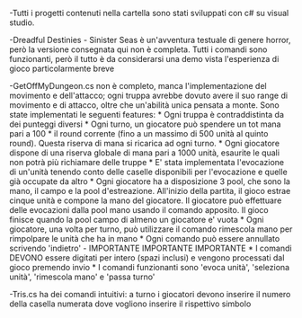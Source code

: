 -Tutti i progetti contenuti nella cartella sono stati sviluppati con c# su visual studio.

-Dreadful Destinies - Sinister Seas è un'avventura testuale di genere horror, però la versione consegnata qui non è completa. Tutti i comandi sono funzionanti, però il tutto è da considerarsi una demo vista l'esperienza di   
      gioco particolarmente breve

-GetOffMyDungeon.cs non è completo, manca l'implementazione del movimento e dell'attacco; ogni truppa avrebbe dovuto avere il suo range di movimento e di attacco, oltre che un'abilità unica pensata a monte.
  Sono state implementati le seguenti features:
    * Ogni truppa è contraddistinta da dei punteggi diversi
    * Ogni turno, un giocatore può spendere un tot mana pari a 100 * il round corrente (fino a un massimo di 500 unità al quinto round). Questa riserva di mana si ricarica ad ogni turno.
    * Ogni giocatore dispone di una riserva globale di mana pari a 1000 unità, esaurite le quali non potrà più richiamare delle truppe
    * E' stata implementata l'evocazione di un'unità tenendo conto delle caselle disponibili per l'evocazione e quelle già occupate da altro
    * Ogni giocatore ha a disposizione 3 pool, che sono la mano, il campo e la pool d'estreazione. All'inizio della partita, il gioco estrae cinque unità e compone la mano del giocatore. Il giocatore può effettuare delle 
      evocazioni dalla pool mano usando il comando apposito. Il gioco finisce quando la pool campo di almeno un giocatore e' vuota
    * Ogni giocatore, una volta per turno, può utilizzare il comando rimescola mano per rimpolpare le unità che ha in mano
    * Ogni comando può essere annullato scrivendo 'indietro' - IMPORTANTE IMPORTANTE IMPORTANTE
    * I comandi DEVONO essere digitati per intero (spazi inclusi) e vengono processati dal gioco premendo invio
    * I comandi funzionanti sono 'evoca unità', 'seleziona unità', 'rimescola mano' e 'passa turno'

-Tris.cs ha dei comandi intuitivi: a turno i giocatori devono inserire il numero della casella numerata dove vogliono inserire il rispettivo simbolo
